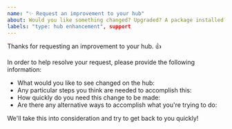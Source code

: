 ```yaml
---
name: "✨ Request an improvement to your hub"
about: Would you like something changed? Upgraded? A package installed?
labels: "type: hub enhancement", support
---
```


Thanks for requesting an improvement to your hub. 👍

In order to help resolve your request, please provide the following information:

- What would you like to see changed on the hub:
- Any particular steps you think are needed to accomplish this:
- How quickly do you need this change to be made:
- Are there any alternative ways to accomplish what you're trying to do:

We'll take this into consideration and try to get back to you quickly!
